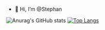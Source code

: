 - 👋 Hi, I’m @Stephan 


![Anurag's GitHub stats](https://github-readme-stats.vercel.app/api?username=stephanfdo&show_icons=true&theme=radical)
[![Top Langs](https://github-readme-stats.vercel.app/api/top-langs/?username=stephanfdo&layout=compact)](https://github.com/anuraghazra/github-readme-stats)





<!---
stephanfdo/stephanfdo is a ✨ special ✨ repository because its `README.md` (this file) appears on your GitHub profile.
You can click the Preview link to take a look at your changes.
--->
